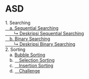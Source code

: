 # ASD
<a>1. Searching</a><br>
<a href="sequential searching.c">&emsp;a. Sequential Searching</a><br>
<a href="deskripsi sequential">&emsp;&emsp;↳ Deskripsi Sequential Searching</a><br>
<a href="https://github.com/desyderian/ASD/blob/main/searching/binary%20searching.c">&emsp;b. Binary Searching</a><br>
<a href="deskripsi binary">&emsp;&emsp;↳ Deskripsi Binary Searching </a><br>
<a>2. Sorting</a><br>
<a>&emsp;</a>a. <a href="https://github.com/desyderian/ASD/tree/main/sorting/bubble%20sort">Bubble Sorting</a><br>
<a>&emsp;</a>b. <a href="https://github.com/desyderian/ASD/blob/main/sorting/selection%20sort">&emsp;Selection Sorting</a><br>
<a>&emsp;</a>c. <a href="https://github.com/desyderian/ASD/blob/main/sorting/insertion%20sort">&emsp;Insertion Sorting</a><br>
<a>&emsp;</a>d. <a href="https://github.com/desyderian/ASD/blob/main/sorting/challenge.c">&emsp;Challenge</a><br>
